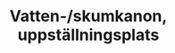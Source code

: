 ---
title: 'Vatten-/skumkanon, uppställningsplats'
symbol_image: '/images/symbols/insats/47.svg'
weight: 47
card: true
card_color: 'bg-symbol-blue'
---